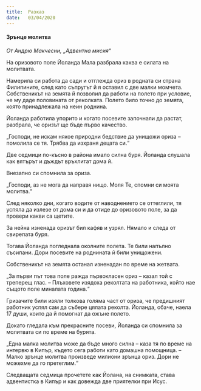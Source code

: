 ```yaml
---
title:  Разказ
date:   03/04/2020
---
```


#### Зрънце молитва

_От Андрю Макчесни, „Адвентна мисия“_

На оризовото поле Йоланда Мала разбрала каква е силата на молитвата.

Намерила си работа да сади и отглежда ориз в родната си страна Филипините, след като съпругът й я оставил с две малки момчета. Собственикът на земята й позволил да работи на полето при условие, че му даде половината от реколката. Полето било точно до земята, която принадлежала на неин роднина.

Йоланда работила упорито и когато посевите започнали да растат, разбрала, че оризът ще бъде първо качество.

„Господи, не искам някое природни бедствие да унищожи ориза – помолила се тя. Трябва да изхраня децата си.“

Две седмици по-късно в района имало силна буря. Йоланда слушала как вятърът и дъждът връхлитат дома й.

Внезапно си спомнила за ориза.

„Господи, аз не мога да направя нищо. Моля Те, спомни си моята молитва.“

След няколко дни, когато водите от наводнението се оттеглили, тя успяла да излезе от дома си и да отиде до оризовото поле, за да провери какви са щетите.

За нейна изненада оризът бил кафяв и узрял. Нямало и следа от свирепата буря.

Тогава Йоланда погледнала околните полета. Те били напълно съсипани. Дори посевите на роднината й били унищожени.

Собственикът на земята останал изненадан по време на жетвата.

„За първи път това поле ражда първокласен ориз – казал той с треперещ глас. – Плъховете изядоха реколтата на работника, който нае същото поле миналата година.“

Гризачите били изяли толкова голяма част от ориза, че предишният работник успял сам да събере цялата реколта. Йоланда, обаче, наела 17 души, които да й помогнат да ожъне полето.

Докато гледала към прекрасните посеви, Йоланда си спомнила за молитвата си по време на бурята.

„Една малка молитва може да бъде много силна – каза тя по време на интервю в Кипър, където сега работи като домашна помощница. – Малко зрънце молитва произведе милиони зрънца ориз. Дори не можехме да го претеглим.“

Следващата седмица прочетете как Йолана, на снимката, става адвентистка в Кипър и как довежда две приятелки при Исус.